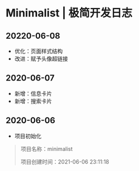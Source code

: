 <!-- Copyright © 2021 Cai Hai. All Rights Reserved. -->

# Minimalist | 极简开发日志

## 20220-06-08

* 优化：页面样式结构
* 改进：赋予头像超链接

## 2020-06-07

* 新增：信息卡片
* 新增：搜索卡片

## 2020-06-06

* 项目初始化

> 项目名称：minimalist
> 
> 项目创建时间：2021-06-06 23:11:18